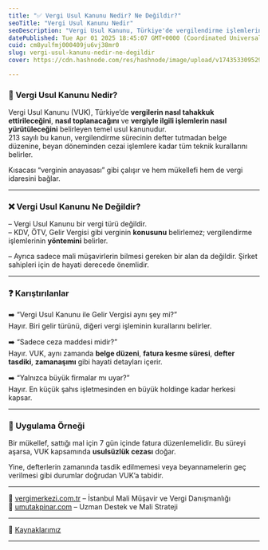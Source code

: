 ```yaml
---
title: "✅ Vergi Usul Kanunu Nedir? Ne Değildir?"
seoTitle: "Vergi Usul Kanunu Nedir"
seoDescription: "Vergi Usul Kanunu, Türkiye'de vergilendirme işlemlerinin yöntemini belirleyen temel mevzuattır, vergi türünü değil. Herkes için önemlidir"
datePublished: Tue Apr 01 2025 18:45:07 GMT+0000 (Coordinated Universal Time)
cuid: cm8yulfmj000409ju6vj38mr0
slug: vergi-usul-kanunu-nedir-ne-degildir
cover: https://cdn.hashnode.com/res/hashnode/image/upload/v1743533095293/73bfe4e2-95c6-4398-b807-b6f69b76e7c7.webp

---
```


### 🔹 Vergi Usul Kanunu Nedir?

Vergi Usul Kanunu (VUK), Türkiye’de **vergilerin nasıl tahakkuk ettirileceğini**, **nasıl toplanacağını** ve **vergiyle ilgili işlemlerin nasıl yürütüleceğini** belirleyen temel usul kanunudur.  
213 sayılı bu kanun, vergilendirme sürecinin defter tutmadan belge düzenine, beyan döneminden cezai işlemlere kadar tüm teknik kurallarını belirler.

Kısacası “verginin anayasası” gibi çalışır ve hem mükellefi hem de vergi idaresini bağlar.

---

### ❌ Vergi Usul Kanunu Ne Değildir?

– Vergi Usul Kanunu bir vergi türü değildir.  
– KDV, ÖTV, Gelir Vergisi gibi verginin **konusunu** belirlemez; vergilendirme işlemlerinin **yöntemini** belirler.

– Ayrıca sadece mali müşavirlerin bilmesi gereken bir alan da değildir. Şirket sahipleri için de hayati derecede önemlidir.

---

### ❓ Karıştırılanlar

➡️ “Vergi Usul Kanunu ile Gelir Vergisi aynı şey mi?”  
Hayır. Biri gelir türünü, diğeri vergi işleminin kurallarını belirler.

➡️ “Sadece ceza maddesi midir?”  
Hayır. VUK, aynı zamanda **belge düzeni**, **fatura kesme süresi**, **defter tasdiki**, **zamanaşımı** gibi hayati detayları içerir.

➡️ “Yalnızca büyük firmalar mı uyar?”  
Hayır. En küçük şahıs işletmesinden en büyük holdinge kadar herkesi kapsar.

---

### 🧠 Uygulama Örneği

Bir mükellef, sattığı mal için 7 gün içinde fatura düzenlemelidir. Bu süreyi aşarsa, VUK kapsamında **usulsüzlük cezası** doğar.

Yine, defterlerin zamanında tasdik edilmemesi veya beyannamelerin geç verilmesi gibi durumlar doğrudan VUK’a tabidir.

---

📎 [vergimerkezi.com.tr](https://vergimerkezi.com.tr) – İstanbul Mali Müşavir ve Vergi Danışmanlığı  
📎 [umutakpinar.com](https://umutakpinar.com) – Uzman Destek ve Mali Strateji

---

📎 [Kaynaklarımız](https://nedir.vergimerkezi.com.tr/kaynak-ve-referans)

---